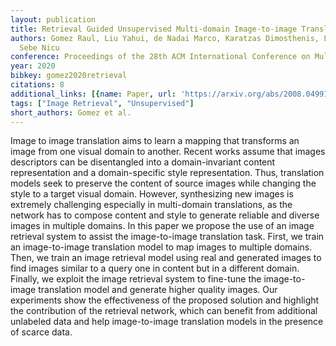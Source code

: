```yaml
---
layout: publication
title: Retrieval Guided Unsupervised Multi-domain Image-to-image Translation
authors: Gomez Raul, Liu Yahui, de Nadai Marco, Karatzas Dimosthenis, Lepri Bruno,
  Sebe Nicu
conference: Proceedings of the 28th ACM International Conference on Multimedia
year: 2020
bibkey: gomez2020retrieval
citations: 8
additional_links: [{name: Paper, url: 'https://arxiv.org/abs/2008.04991'}]
tags: ["Image Retrieval", "Unsupervised"]
short_authors: Gomez et al.
---
```

Image to image translation aims to learn a mapping that transforms an image
from one visual domain to another. Recent works assume that images descriptors
can be disentangled into a domain-invariant content representation and a
domain-specific style representation. Thus, translation models seek to preserve
the content of source images while changing the style to a target visual
domain. However, synthesizing new images is extremely challenging especially in
multi-domain translations, as the network has to compose content and style to
generate reliable and diverse images in multiple domains. In this paper we
propose the use of an image retrieval system to assist the image-to-image
translation task. First, we train an image-to-image translation model to map
images to multiple domains. Then, we train an image retrieval model using real
and generated images to find images similar to a query one in content but in a
different domain. Finally, we exploit the image retrieval system to fine-tune
the image-to-image translation model and generate higher quality images. Our
experiments show the effectiveness of the proposed solution and highlight the
contribution of the retrieval network, which can benefit from additional
unlabeled data and help image-to-image translation models in the presence of
scarce data.